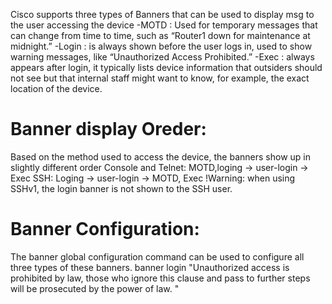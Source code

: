 Cisco supports three types of Banners that can be used to display msg to the user accessing the device
-MOTD : Used for temporary messages that can change from time to time, such as “Router1 down for maintenance at midnight.”
-Login : is always shown before the user logs in, used to show warning messages, like “Unauthorized Access Prohibited.”
-Exec : always appears after login, it typically lists device information that outsiders should not see but that internal staff might want to know, for example, the exact location of the device.

# Banner display Oreder:
Based on the method used to access the device, the banners show up in slightly different order
Console and Telnet: MOTD,loging -> user-login -> Exec
SSH: Loging -> user-login -> MOTD, Exec
!Warning: when using SSHv1, the login banner is not shown to the SSH user.

# Banner Configuration:
The banner global configuration command can be used to configure all three types of these banners.
banner login "Unauthorized access is prohibited by law, those who ignore this clause and pass to further steps will be prosecuted by the power of law. "
